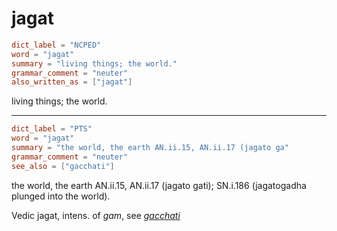 # jagat

``` toml
dict_label = "NCPED"
word = "jagat"
summary = "living things; the world."
grammar_comment = "neuter"
also_written_as = ["jagat"]
```

living things; the world.

--------------------

``` toml
dict_label = "PTS"
word = "jagat"
summary = "the world, the earth AN.ii.15, AN.ii.17 (jagato ga"
grammar_comment = "neuter"
see_also = ["gacchati"]
```

the world, the earth AN.ii.15, AN.ii.17 (jagato gati); SN.i.186 (jagatogadha plunged into the world).

Vedic jagat, intens. of *gam*, see *[gacchati](gacchati.md)*

